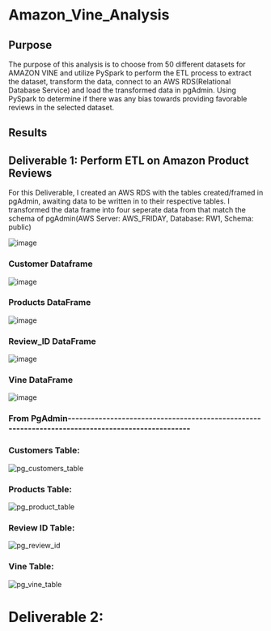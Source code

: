 # Amazon_Vine_Analysis

## Purpose

The purpose of this analysis is to choose from 50 different datasets for AMAZON VINE and utilize PySpark to perform the ETL process to extract the dataset, transform the data, connect to an AWS RDS(Relational Database Service) and load the transformed data in pgAdmin.  Using PySpark to determine if there was any bias towards providing favorable reviews in the selected dataset.

## Results

## Deliverable 1:  Perform ETL on Amazon Product Reviews

For this Deliverable, I created an AWS RDS with the tables created/framed in pgAdmin, awaiting data to be written in to their respective tables.  I transformed the data frame into four seperate data from that match the schema of pgAdmin(AWS Server: AWS_FRIDAY, Database: RW1, Schema: public)   

![image](https://user-images.githubusercontent.com/8845050/181936030-9710e4d8-eeec-45be-8719-d63f8b7b7ac9.png)

### Customer Dataframe
![image](https://user-images.githubusercontent.com/8845050/181936137-f800c107-bc5a-43fc-a879-1a2ce790323e.png)

### Products DataFrame
![image](https://user-images.githubusercontent.com/8845050/181936201-4aa9a8af-98c8-4006-a10f-4c1126ed91c0.png)

### Review_ID DataFrame
![image](https://user-images.githubusercontent.com/8845050/181936217-31e71f56-8b0e-4db7-acfb-b6fe21c755ae.png)

### Vine DataFrame
![image](https://user-images.githubusercontent.com/8845050/181936277-63667428-2dd1-4649-9892-4a5222ecf070.png)

### From PgAdmin-------------------------------------------------------------------------------------------------

### Customers Table:
![pg_customers_table](https://user-images.githubusercontent.com/8845050/181962011-c44d85a0-686a-4a1e-9e93-5ed441bbf9d8.PNG)

### Products Table:

![pg_product_table](https://user-images.githubusercontent.com/8845050/181962260-e60f6e8b-9ad4-40a6-a715-992947e4304e.PNG)

### Review ID Table:

![pg_review_id](https://user-images.githubusercontent.com/8845050/181962918-66d1fba9-cc5d-45f2-83ae-36b201be87f2.PNG)

### Vine Table:

![pg_vine_table](https://user-images.githubusercontent.com/8845050/181963776-b96eebc7-e913-4564-8ca3-769cb20a03f6.PNG)


# Deliverable 2:  







